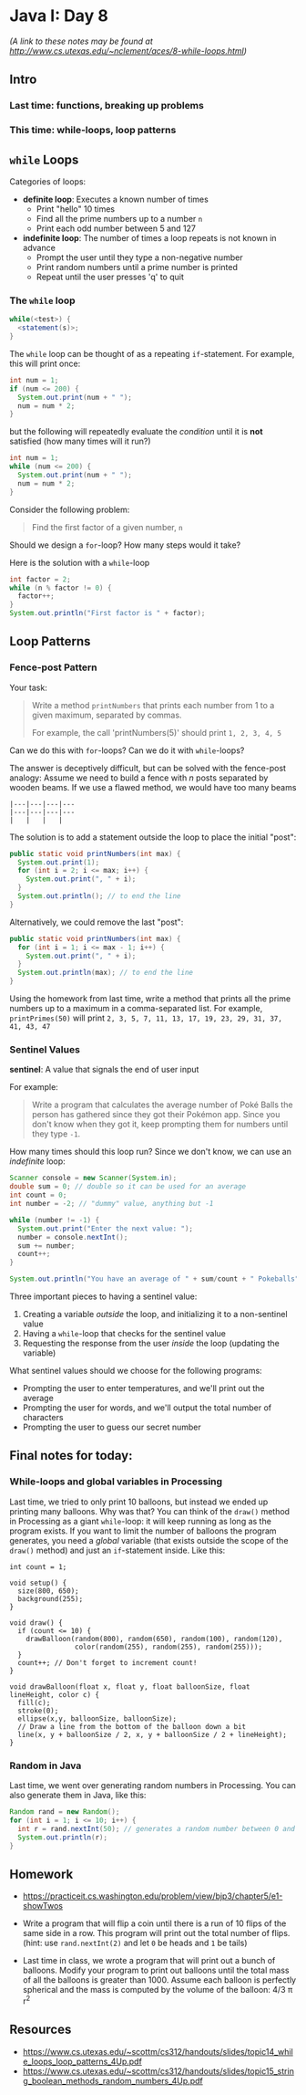 # Java I: Day 8
*(A link to these notes may be found at http://www.cs.utexas.edu/~nclement/aces/8-while-loops.html)*

## Intro

### Last time: functions, breaking up problems

### This time: while-loops, loop patterns

## `while` Loops
Categories of loops:
 - **definite loop**: Executes a known number of times
   - Print "hello" 10 times
   - Find all the prime numbers up to a number `n`
   - Print each odd number between 5 and 127
 - **indefinite loop**: The number of times a loop repeats is not known in advance
   - Prompt the user until they type a non-negative number
   - Print random numbers until a prime number is printed
   - Repeat until the user presses 'q' to quit

### The `while` loop
```java
while(<test>) {
  <statement(s)>;
}
```
The `while` loop can be thought of as a repeating `if`-statement.
For example, this will print once:
```java
int num = 1;
if (num <= 200) {
  System.out.print(num + " ");
  num = num * 2;
}
```
but the following will repeatedly evaluate the *condition* until it is **not** satisfied (how many times will it run?)
```java
int num = 1;
while (num <= 200) {
  System.out.print(num + " ");
  num = num * 2;
}
```

Consider the following problem:
> Find the first factor of a given number, `n`

Should we design a `for`-loop? How many steps would it take?

Here is the solution with a `while`-loop
```java
int factor = 2;
while (n % factor != 0) {
  factor++;
}
System.out.println("First factor is " + factor);
```
## Loop Patterns

### Fence-post Pattern
Your task:
 > Write a method `printNumbers` that prints each number from 1
 > to a given maximum, separated by commas.
 >
 > For example, the call
 > 'printNumbers(5)' should print `1, 2, 3, 4, 5`

Can we do this with `for`-loops? Can we do it with `while`-loops?

The answer is deceptively difficult, but can be solved with the fence-post analogy: Assume we need to build a fence with *n* posts separated by wooden beams. If we use a flawed method, we would have too many beams
```
|---|---|---|---
|---|---|---|---
|   |   |   |   
```
The solution is to add a statement outside the loop to place the initial "post":
```java
public static void printNumbers(int max) {
  System.out.print(1);
  for (int i = 2; i <= max; i++) {
    System.out.print(", " + i);
  }
  System.out.println(); // to end the line
}
```
Alternatively, we could remove the last "post":
```java
public static void printNumbers(int max) {
  for (int i = 1; i <= max - 1; i++) {
    System.out.print(", " + i);
  }
  System.out.println(max); // to end the line
}
```

Using the homework from last time, write a method that prints all the prime numbers up to a maximum in a comma-separated list. For example, `printPrimes(50)` will print `2, 3, 5, 7, 11, 13, 17, 19, 23, 29, 31, 37, 41, 43, 47`

### Sentinel Values
**sentinel**: A value that signals the end of user input

For example:
 > Write a program that calculates the average number of Pok&eacute; Balls
 > the person has gathered since they got their Pok&eacute;mon app. Since you
 > don't know when they got it, keep prompting them for numbers until they type
 > `-1`.

How many times should this loop run? Since we don't know, we can use an *indefinite* loop:
```java
Scanner console = new Scanner(System.in);
double sum = 0; // double so it can be used for an average
int count = 0;
int number = -2; // "dummy" value, anything but -1

while (number != -1) {
  System.out.print("Enter the next value: ");
  number = console.nextInt();
  sum += number;
  count++;
}

System.out.println("You have an average of " + sum/count + " Pokeballs");
```

Three important pieces to having a sentinel value:
 1. Creating a variable *outside* the loop, and initializing it to a non-sentinel value 
 2. Having a `while`-loop that checks for the sentinel value
 3. Requesting the response from the user *inside* the loop (updating the variable)

What sentinel values should we choose for the following programs:
 - Prompting the user to enter temperatures, and we'll print out the average
 - Prompting the user for words, and we'll output the total number of characters
 - Prompting the user to guess our secret number

## Final notes for today:
### While-loops and global variables in Processing
Last time, we tried to only print 10 balloons, but instead we ended up printing many balloons. Why was that? You can think of the `draw()` method in Processing as a giant `while`-loop: it will keep running as long as the program exists. If you want to limit the number of balloons the program generates, you need a *global* variable (that exists outside the scope of the `draw()` method) and just an `if`-statement inside. Like this:
```Processing
int count = 1;

void setup() {
  size(800, 650);
  background(255);
}

void draw() {
  if (count <= 10) {
    drawBalloon(random(800), random(650), random(100), random(120), 
                color(random(255), random(255), random(255)));
  }
  count++; // Don't forget to increment count!
}

void drawBalloon(float x, float y, float balloonSize, float lineHeight, color c) {
  fill(c);
  stroke(0);
  ellipse(x,y, balloonSize, balloonSize);
  // Draw a line from the bottom of the balloon down a bit
  line(x, y + balloonSize / 2, x, y + balloonSize / 2 + lineHeight);
}
```

### Random in Java
Last time, we went over generating random numbers in Processing. You can also generate them in Java, like this:
```java
Random rand = new Random();
for (int i = 1; i <= 10; i++) {
  int r = rand.nextInt(50); // generates a random number between 0 and 49
  System.out.println(r);
}
```

## Homework
- https://practiceit.cs.washington.edu/problem/view/bjp3/chapter5/e1-showTwos

- Write a program that will flip a coin until there is a run of 10 flips of the same side in a row. This program will print out the total number of flips. (hint: use `rand.nextInt(2)` and let `0` be heads and `1` be tails)

- Last time in class, we wrote a program that will print out a bunch of balloons. Modify your program to print out balloons until the total mass of all the balloons is greater than 1000. Assume each balloon is perfectly spherical and the mass is computed by the volume of the balloon: 4/3 &pi; r<sup>2</sup>

## Resources

 - https://www.cs.utexas.edu/~scottm/cs312/handouts/slides/topic14_while_loops_loop_patterns_4Up.pdf
 - https://www.cs.utexas.edu/~scottm/cs312/handouts/slides/topic15_string_boolean_methods_random_numbers_4Up.pdf
